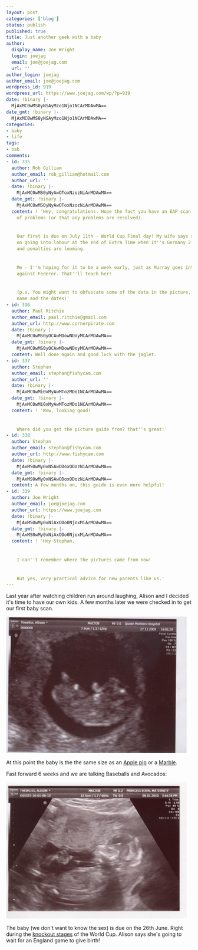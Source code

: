 ```yaml
---
layout: post
categories: ['blog']
status: publish
published: true
title: Just another geek with a baby
author:
  display_name: Joe Wright
  login: joejag
  email: joe@joejag.com
  url: ''
author_login: joejag
author_email: joe@joejag.com
wordpress_id: 919
wordpress_url: https://www.joejag.com/wp/?p=919
date: !binary |-
  MjAxMC0wMS0yNSAyMzo1Njo1NCArMDAwMA==
date_gmt: !binary |-
  MjAxMC0wMS0yNSAyMzo1Njo1NCArMDAwMA==
categories:
- baby
- life
tags:
- bab
comments:
- id: 335
  author: Rob Gilliam
  author_email: rob_gilliam@hotmail.com
  author_url: ''
  date: !binary |-
    MjAxMC0wMS0yNyAwOToxNzozNiArMDAwMA==
  date_gmt: !binary |-
    MjAxMC0wMS0yNyAwOToxNzozNiArMDAwMA==
  content: ! 'Hey, congratulations. Hope the fact you have an EAP scan isn''t a sign
    of problems (or that any problems are resolved).


    Our first is due on July 11th - World Cup Final day! My wife says she''s planning
    on going into labour at the end of Extra Time when it''s Germany 2 - 2 England,
    and penalties are looming.


    Me - I''m hoping for it to be a week early, just as Murray goes into a 5th set
    against Federer. That''ll teach her!


    (p.s. You might want to obfuscate some of the data in the picture, e.g. your wife''s
    name and the dates)'
- id: 336
  author: Paul Ritchie
  author_email: paul.ritchie@gmail.com
  author_url: http://www.cornerpirate.com
  date: !binary |-
    MjAxMC0wMS0yOCAwMDowNDoyMCArMDAwMA==
  date_gmt: !binary |-
    MjAxMC0wMS0yOCAwMDowNDoyMCArMDAwMA==
  content: Well done again and good luck with the jaglet.
- id: 337
  author: Stephan
  author_email: stephan@fishycam.com
  author_url: ''
  date: !binary |-
    MjAxMC0wMi0xMyAwMTozMDo1NCArMDAwMA==
  date_gmt: !binary |-
    MjAxMC0wMi0xMyAwMTozMDo1NCArMDAwMA==
  content: ! 'Wow, looking good!


    Where did you get the picture guide from? that''s great!'
- id: 338
  author: Stephan
  author_email: stephan@fishycam.com
  author_url: http://www.fishycam.com
  date: !binary |-
    MjAxMS0wMy0xNSAwODoxODozNiArMDAwMA==
  date_gmt: !binary |-
    MjAxMS0wMy0xNSAwODoxODozNiArMDAwMA==
  content: A few months on, this guide is even more helpful!
- id: 339
  author: Joe Wright
  author_email: joe@joejag.com
  author_url: https://www.joejag.com
  date: !binary |-
    MjAxMS0wMy0xNiAxODo0NjoxMiArMDAwMA==
  date_gmt: !binary |-
    MjAxMS0wMy0xNiAxODo0NjoxMiArMDAwMA==
  content: ! 'Hey Stephan,


    I can''t remember where the pictures came from now!


    But yes, very practical advice for new parents like us.'
---
```


<p>Last year after watching children run around laughing, Alison and I decided it's time to have our own kids.  A few months later we were checked in to get our first baby scan.</p>
<p><img src="/images/2010/nine_weeks.jpg" width="490" height="370" /></p>
<p>At this point the baby is the the same size as an <a href="http://www.in-gender.com/cs/forums/t/94345.aspx">Apple pip</a> or a <a href="http://www.hisboyscanswim.com/605/tarzans-ultimate-guide-to-baby-sizes-week-by-week-for-soon-to-be-fathers">Marble</a>.</p>
<p>Fast forward 6 weeks and we are talking Baseballs and Avocados:</p>
<p><img src="/images/2010/fifteen_weeks.jpg" width="490" height="370" /></p>
<p>The baby (we don't want to know the sex) is due on the 26th June.  Right during the <a href="http://www.fifa.com/worldcup/matches/kostage.html">knockout stages</a> of the World Cup.  Alison says she's going to wait for an England game to give birth!</p>
